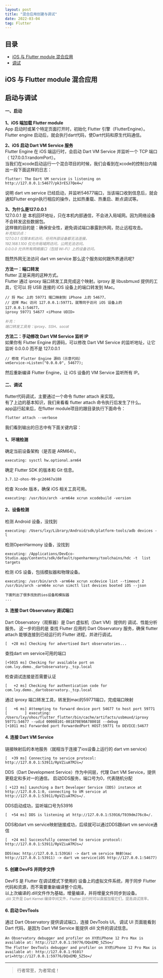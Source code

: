 ```yaml
---
layout: post
title: "混合应用创建与调试"
date: 2022-03-04
tag: Flutter
---
```


## 目录
- [iOS 与 Flutter module 混合应用](#content1) 
- [调试](#content2) 


## <a id="content1">iOS 与 Flutter module 混合应用</a>


## <a id="content2">启动与调试</a>  

#### **一、启动**    

**1、iOS 端加载 Flutter module**    
App 启动时或某个特定页面打开时，初始化 Flutter 引擎（FlutterEngine）。    
Flutter engine 启动后，就会执行dart代码，使Dart代码和原生代码通信。            


**2、iOS 启动 Dart VM Service 服务**          
Flutter Engine 在 iOS 端运行时，会启动 Dart VM Service 并监听一个 TCP 端口（ 127.0.0.1:randomPort）。          
当我们在xcode启动运行一个混合项目的时候，我们会看到在xcode的控制台内输出一段下面这样的日志：          
```objc
flutter: The Dart VM service is listening on http://127.0.0.1:54677/pk3rESJ7Qe4=/  
```
说明 dart vm service 已经启动，并监听54677端口，当该端口收到信息后，就会通知Flutter engin执行相应的操作，比如热重载、热重启、断点调试等。          

**3、为什么是127.0.0.1**     
127.0.0.1 是 本机回环地址，只在本机内部通信，不会进入局域网。因为网络设备不会转发这些数据包。      
这样做的目的是：确保安全性，避免调试端口暴露到外网，防止远程攻击。   
<span style="color:gray;font-size:12px;font-style:italic;">
补充知识点：<br>
127.0.0.1 仅限本机访问，任何外部设备都无法连接。<br>
192.168.1.100 仅允许局域网访问，公网无法访问。<br>
0.0.0.0 允许所有网络接口（包括 Wi-Fi）上的设备访问。
</span>

既然外网无法访问 dart vm service 那么这个服务如何跟外界通讯呢?       

**方法一：端口转发**     
flutter 正是采用的这种方式。    
Flutter 通过 iproxy 端口转发工具完成这个映射。iproxy 是 libusbmuxd 提供的工具，它可以 将 USB 连接的 iOS 设备上的端口转发到 Mac。    

```text
// 将 Mac 上的 59771 端口映射到 iPhone 上的 54677，
// 这样 Mac 访问 127.0.0.1:59771，就等同于访问 iOS 设备上的 127.0.0.1:54677。
iproxy 59771 54677 <iPhone UDID>
```
<span style="color:gray;font-size:12px;font-style:italic;">
补充：<br> 
端口转发工具有：iproxy、SSH、socat        
</span>

**方法二：手动修改 Dart VM Service 监听 IP**       
如果你有 Flutter Engine 的源码，可以修改 Dart VM Service 的监听地址，让它监听 0.0.0.0 而不是 127.0.0.1     
```text
// 修改 Flutter Engine 源码（示意代码）
vmService->Listen("0.0.0.0", 54677);
```
然后重新编译 Flutter Engine，让 iOS 设备的 VM Service 监听所有 IP。


#### **二、调试**    

flutter代码调试，主要通过一个命令 flutter attach 来实现。       
有了上边的基本知识，我们来看看 flutter attach 命令执行后发生了什么。         
app运行起来后，在flutter module项目的跟目录执行下面命令：   
```text
flutter attach --verbose
```

我们看到输出的日志中有下面关键内容：    
#### **1、环境检测**

确定当前设备架构（是否是 ARM64）。
```text
executing: sysctl hw.optional.arm64
```
确定 Flutter SDK 的版本和 Git 信息。
```text
3.7.12-ohos-99-gc2d467a188
```
检查 Xcode 版本，确保 iOS 相关工具可用。
```text
executing: /usr/bin/arch -arm64e xcrun xcodebuild -version
```

#### **2、设备检测**    

检测 Android 设备，没找到 
```text
executing: /Users/lxy/Library/Android/sdk/platform-tools/adb devices -l
```
检测OpenHarmony 设备，没找到  
```text
executing: /Applications/DevEco-Studio.app/Contents/sdk/default/openharmony/toolchains/hdc -t  list targets
```
检测 iOS 设备，包括模拟器和物理设备。
```text
executing: /usr/bin/arch -arm64e xcrun xcdevice list --timeout 2
/usr/bin/arch -arm64e xcrun simctl list devices booted iOS --json

下面列出了很多找到的ios设备和模拟器    
...
```
 


#### **3. 连接 Dart Observatory 调试端口**    


Dart Observatory（观察器）是 Dart 虚拟机（Dart VM）提供的 调试、性能分析 服务。
这一步的目的是 查找 Flutter 应用的 Dart Observatory 服务，确保 flutter attach 能够连接到已经运行的 Flutter 进程，并进行调试。 
```text
[  +28 ms] Checking for advertised Dart observatories...
```

查找dart vm service可用的端口
```text
[+5015 ms] Checking for available port on com.lxy.demo._dartobservatory._tcp.local
```

检查调试连接是否需要认证
```text
[   +2 ms] Checking for authentication code for com.lxy.demo._dartobservatory._tcp.local
```

通过 iproxy 端口转发工具，转发到mac的59771端口，完成端口映射  
```text   
[   +6 ms] Attempting to forward device port 54677 to host port 59771
[        ] executing: /Users/lxy/ohos/flutter_flutter/bin/cache/artifacts/usbmuxd/iproxy 59771:54677 --udid 00008101-001870E90A78001E --debug
[+1011 ms] Forwarded port ForwardedPort HOST:59771 to DEVICE:54677
```

#### **4. 连接 Dart VM Service**    

链接映射后的本地服务（就相当于连接了ios设备上运行的 dart vm service）
```text
[  +39 ms] Connecting to service protocol: http://127.0.0.1:53911/RpVZiuATMJs=/
```

DDS（Dart Development Service）作为中间层，代理 Dart VM Service，提供更稳定和多对一的通信。
启动DDS服务，端口号为0，代表随机分配    
```text
[ +123 ms] Launching a Dart Developer Service (DDS) instance at http://127.0.0.1:0, connecting to VM service at http://127.0.0.1:53911/RpVZiuATMJs=/.
```

DDS启动成功，监听端口号为53916
```text
[  +54 ms] DDS is listening at http://127.0.0.1:53916/T039dmJ76c8=/.
```

DDS和dart vm service映射链接成功，后续就可以通过DDS跟dart vm service通信
```text
[  +24 ms] Successfully connected to service protocol: http://127.0.0.1:53911/RpVZiuATMJs=/

DDS(mac http://127.0.0.1:53916) -> dart vm service 映射(mac http://127.0.0.1:53911) -> dart vm service(iOS http://127.0.0.1:54677)    
```

#### **5. 创建 DevFS 并同步文件**    

DevFS 是 Flutter 在调试模式下使用的 设备上的虚拟文件系统，用于同步 Flutter 代码和资源，而不需要重新编译整个应用。        
以上次编译的.dill文件作为基础，增量编译，并将增量文件同步到设备。               
<span style="color:gray;font-size:12px;">.dill 文件是 Dart Kernel 编译中间文件，Flutter 运行时可以直接加载它们，提高调试效率。</span>         


#### **6. 启动 DevTools**   

通过 Dart Observatory 提供调试端口，连接 DevTools UI。
调试 UI 页面能看到 Dart 代码，是因为 Dart VM Service 能提供 dill 文件的调试信息。
```text
An Observatory debugger and profiler on XY的iPhone 12 Pro Max is available at: http://127.0.0.1:59776/DQxEMD_5Z5o=/
The Flutter DevTools debugger and profiler on XY的iPhone 12 Pro Max is available at: http://127.0.0.1:9101?uri=http://127.0.0.1:59776/DQxEMD_5Z5o=/
```


----------
>  行者常至，为者常成！


